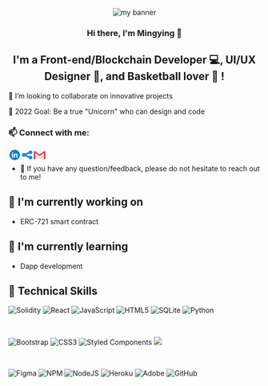 <p align="center">
  <a target="_blank" rel="noreferrer"><img src="https://user-images.githubusercontent.com/36983969/167293835-ae43d527-ba98-4c7a-8277-6f4a0e409399.png" alt="my banner"></a>
</p>
<h3 align="center">
Hi there, I'm Mingying 👋
</h3>

<h2 align="center">
I'm a Front-end/Blockchain Developer 💻, UI/UX Designer 🎨, and Basketball lover 🏀 !
</h2> 

👯 I’m looking to collaborate on innovative projects

🎯 2022 Goal: Be a true "Unicorn" who can design and code

 
### 📫 Connect with me: 
<a href="https://www.linkedin.com/in/mingying-lin/"><img align="left" src="https://github.com/yestinlin/yestinlin/blob/b42dade46a9fcbc54ec837ca5cbfaf749e22c2e9/images/icons8-linkedin-circled.gif" alt="Mingying Lin | LinkedIn" width="25px"/></a>
<a href="https://www.mingyingl.com"><img align="left" src="https://github.com/yestinlin/yestinlin/blob/b42dade46a9fcbc54ec837ca5cbfaf749e22c2e9/images/icons8-share.gif" alt="Mingying Lin | Personal Website" width="25px"/></a>
<a href="mailto:mingyingl233@gmail.com"><img align="left" src="https://github.com/yestinlin/yestinlin/blob/b42dade46a9fcbc54ec837ca5cbfaf749e22c2e9/images/icons8-gmail-logo.gif" alt="Mingying Lin | Gmail" width="25px"/></a>
</br>
- 💬 If you have any question/feedback, please do not hesitate to reach out to me!


## 🔭 I'm currently working on

- ERC-721 smart contract

## 🌱 I'm currently learning

- Dapp development

## 💼 Technical Skills

![Solidity](https://img.shields.io/badge/Solidity-%23363636.svg?style=for-the-badge&logo=solidity&logoColor=white)
![React](https://img.shields.io/badge/react-%2320232a.svg?style=for-the-badge&logo=react&logoColor=%2361DAFB)
![JavaScript](https://img.shields.io/badge/javascript-%23323330.svg?style=for-the-badge&logo=javascript&logoColor=%23F7DF1E)
![HTML5](https://img.shields.io/badge/html5-%23E34F26.svg?style=for-the-badge&logo=html5&logoColor=white)
![SQLite](https://img.shields.io/badge/sqlite-%2307405e.svg?style=for-the-badge&logo=sqlite&logoColor=white)
![Python](https://img.shields.io/badge/python-3670A0?style=for-the-badge&logo=python&logoColor=ffdd54)

</br>

![Bootstrap](https://img.shields.io/badge/bootstrap-%23563D7C.svg?style=for-the-badge&logo=bootstrap&logoColor=white)
![CSS3](https://img.shields.io/badge/css3-%231572B6.svg?style=for-the-badge&logo=css3&logoColor=white)
![Styled Components](https://img.shields.io/badge/styled--components-DB7093?style=for-the-badge&logo=styled-components&logoColor=white)
![](https://img.shields.io/badge/Style-Material--UI-informational?style=flat&logo=Material-UI&color=0081CB)


</br>

![Figma](https://img.shields.io/badge/figma-%23F24E1E.svg?style=for-the-badge&logo=figma&logoColor=white)
![NPM](https://img.shields.io/badge/NPM-%23000000.svg?style=for-the-badge&logo=npm&logoColor=white)
![NodeJS](https://img.shields.io/badge/node.js-6DA55F?style=for-the-badge&logo=node.js&logoColor=white)
![Heroku](https://img.shields.io/badge/heroku-%23430098.svg?style=for-the-badge&logo=heroku&logoColor=white)
![Adobe](https://img.shields.io/badge/adobe-%23FF0000.svg?style=for-the-badge&logo=adobe&logoColor=white)
![GitHub](https://img.shields.io/badge/github-%23121011.svg?style=for-the-badge&logo=github&logoColor=white)
